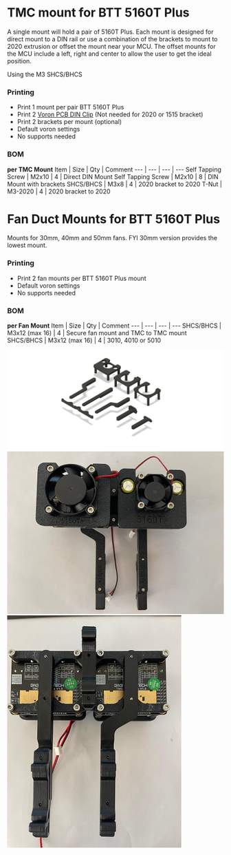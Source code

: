 # TMC mount for BTT 5160T Plus

A single mount will hold a pair of 5160T Plus. Each mount is designed for direct mount to a DIN rail or use a combination of the brackets to mount to 2020 extrusion or offset the mount near your MCU. The offset mounts for the MCU include a left, right and center to allow the user to get the ideal position.

Using the M3 SHCS/BHCS 

### Printing
  * Print 1 mount per pair BTT 5160T Plus
  * Print 2 [Voron PCB DIN Clip](https://github.com/VoronDesign/Voron-2/blob/Voron2.4/STLs/Electronics_Bay/pcb_din_clip_x3.stl) (Not needed for 2020 or 1515 bracket)
  * Print 2 brackets per mount (optional)
  * Default voron settings
  * No supports needed

### BOM
**per TMC Mount**
Item | Size | Qty | Comment 
--- | --- | --- | ---
Self Tapping Screw | M2x10 | 4 | Direct DIN Mount
Self Tapping Screw | M2x10 | 8 | DIN Mount with brackets
SHCS/BHCS | M3x8 | 4 | 2020 bracket to 2020
T-Nut | M3-2020 | 4 | 2020 bracket to 2020

# Fan Duct Mounts for BTT 5160T Plus

Mounts for 30mm, 40mm and 50mm fans. FYI 30mm version provides the lowest mount.

### Printing
  * Print 2 fan mounts per BTT 5160T Plus mount
  * Default voron settings
  * No supports needed

### BOM
**per Fan Mount**
Item | Size | Qty | Comment
--- | --- | --- | ---
SHCS/BHCS | M3x12 (max 16) | 4 | Secure fan mount and TMC to TMC mount
SHCS/BHCS | M3x12 (max 16) | 4 | 3010, 4010 or 5010

![BTT 5160T Plus](Images/5160T_plus_mounts.jpg)
![BTT 5160T Plus](Images/5160T_plus_mount_top.jpg)
![BTT 5160T Plus](Images/5160T_plus_mount_bottom.jpg)
